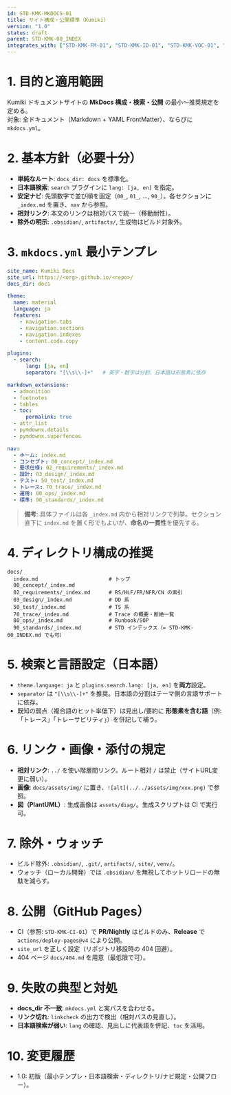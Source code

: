 ```yaml
---
id: STD-KMK-MKDOCS-01
title: サイト構成・公開標準（Kumiki）
version: "1.0"
status: draft
parent: STD-KMK-00_INDEX
integrates_with: ["STD-KMK-FM-01", "STD-KMK-ID-01", "STD-KMK-VOC-01", "STD-KMK-TRACE-01", "STD-KMK-LINT-01", "STD-KMK-REG-01", "STD-KMK-CI-01"]
---
```


# 1. 目的と適用範囲
Kumiki ドキュメントサイトの **MkDocs 構成・検索・公開** の最小～推奨規定を定める。  
対象: 全ドキュメント（Markdown + YAML FrontMatter）、ならびに `mkdocs.yml`。

# 2. 基本方針（必要十分）
- **単純なルート**: `docs_dir: docs` を標準化。  
- **日本語検索**: `search` プラグインに `lang: [ja, en]` を指定。  
- **安定ナビ**: 先頭数字で並び順を固定（`00_`, `01_`, …, `90_`）。各セクションに `_index.md` を置き、`nav` から参照。  
- **相対リンク**: 本文のリンクは相対パスで統一（移動耐性）。  
- **除外の明示**: `.obsidian/`, `artifacts/`, 生成物はビルド対象外。

# 3. `mkdocs.yml` 最小テンプレ
```yaml
site_name: Kumiki Docs
site_url: https://<org>.github.io/<repo>/
docs_dir: docs

theme:
  name: material
  language: ja
  features:
    - navigation.tabs
    - navigation.sections
    - navigation.indexes
    - content.code.copy

plugins:
  - search:
      lang: [ja, en]
      separator: "[\\s\\-]+"   # 英字・数字は分割、日本語は形態素に依存

markdown_extensions:
  - admonition
  - footnotes
  - tables
  - toc:
      permalink: true
  - attr_list
  - pymdownx.details
  - pymdownx.superfences

nav:
  - ホーム: index.md
  - コンセプト: 00_concept/_index.md
  - 要求仕様: 02_requirements/_index.md
  - 設計: 03_design/_index.md
  - テスト: 50_test/_index.md
  - トレース: 70_trace/_index.md
  - 運用: 80_ops/_index.md
  - 標準: 90_standards/_index.md
```

> **備考**: 具体ファイルは各 `_index.md` 内から相対リンクで列挙。セクション直下に `index.md` を置く形でもよいが、**命名の一貫性**を優先する。

# 4. ディレクトリ構成の推奨
```
docs/
  index.md                       # トップ
  00_concept/_index.md
  02_requirements/_index.md      # RS/HLF/FR/NFR/CN の索引
  03_design/_index.md            # DD 系
  50_test/_index.md              # TS 系
  70_trace/_index.md             # Trace の概要・断絶一覧
  80_ops/_index.md               # Runbook/SOP
  90_standards/_index.md         # STD インデックス（= STD-KMK-00_INDEX.md でも可）
```

# 5. 検索と言語設定（日本語）
- `theme.language: ja` と `plugins.search.lang: [ja, en]` を**両方**設定。  
- `separator` は `"[\\s\\-]+"` を推奨。日本語の分割はテーマ側の言語サポートに依存。  
- 既知の弱点（複合語のヒット率低下）は見出し/要約に **形態素を含む語**（例: 「トレース」「トレーサビリティ」）を併記して補う。

# 6. リンク・画像・添付の規定
- **相対リンク**: `../` を使い階層間リンク。ルート相対 `/` は禁止（サイトURL変更に弱い）。  
- **画像**: `docs/assets/img/` に置き、`![alt](../../assets/img/xxx.png)` で参照。  
- **図（PlantUML）**: 生成画像は `assets/diag/`。生成スクリプトは CI で実行可。

# 7. 除外・ウォッチ
- ビルド除外: `.obsidian/`, `.git/`, `artifacts/`, `site/`, `venv/`。  
- ウォッチ（ローカル開発）では `.obsidian/` を無視してホットリロードの無駄を減らす。

# 8. 公開（GitHub Pages）
- CI（参照: `STD-KMK-CI-01`）で **PR/Nightly** はビルドのみ、**Release** で `actions/deploy-pages@v4` により公開。  
- `site_url` を正しく設定（リポジトリ移設時の 404 回避）。  
- 404 ページ `docs/404.md` を用意（最低限で可）。

# 9. 失敗の典型と対処
- **docs_dir 不一致**: `mkdocs.yml` と実パスを合わせる。  
- **リンク切れ**: `linkcheck` の出力で検出（相対パスの見直し）。  
- **日本語検索が弱い**: `lang` の確認、見出しに代表語を併記、`toc` を活用。

# 10. 変更履歴
- 1.0: 初版（最小テンプレ・日本語検索・ディレクトリ/ナビ規定・公開フロー）。
